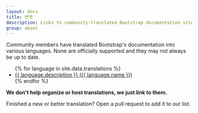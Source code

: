 ```yaml
---
layout: docs
title: 번역
description: Links to community-translated Bootstrap documentation sites.
group: about
---
```


Community members have translated Bootstrap's documentation into various languages. None are officially supported and they may not always be up to date.

<ul>
{% for language in site.data.translations %}
  <li><a href="{{ language.url }}" hreflang="{{ language.code }}">{{ language.description }} ({{ language.name }})</a></li>
{% endfor %}
</ul>

**We don't help organize or host translations, we just link to them.**

Finished a new or better translation? Open a pull request to add it to our list.
